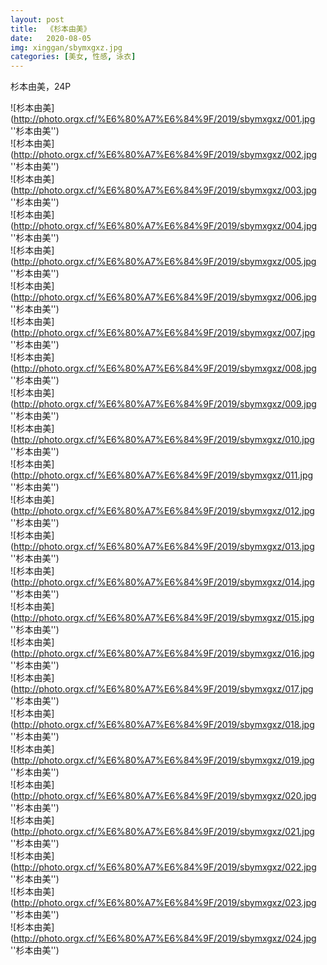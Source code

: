 ```yaml
---
layout: post
title:  《杉本由美》
date:   2020-08-05
img: xinggan/sbymxgxz.jpg
categories: [美女, 性感, 泳衣]
---
```


杉本由美，24P

![杉本由美](http://photo.orgx.cf/%E6%80%A7%E6%84%9F/2019/sbymxgxz/001.jpg ''杉本由美'') <br>
![杉本由美](http://photo.orgx.cf/%E6%80%A7%E6%84%9F/2019/sbymxgxz/002.jpg ''杉本由美'') <br>
![杉本由美](http://photo.orgx.cf/%E6%80%A7%E6%84%9F/2019/sbymxgxz/003.jpg ''杉本由美'') <br>
![杉本由美](http://photo.orgx.cf/%E6%80%A7%E6%84%9F/2019/sbymxgxz/004.jpg ''杉本由美'') <br>
![杉本由美](http://photo.orgx.cf/%E6%80%A7%E6%84%9F/2019/sbymxgxz/005.jpg ''杉本由美'') <br>
![杉本由美](http://photo.orgx.cf/%E6%80%A7%E6%84%9F/2019/sbymxgxz/006.jpg ''杉本由美'') <br>
![杉本由美](http://photo.orgx.cf/%E6%80%A7%E6%84%9F/2019/sbymxgxz/007.jpg ''杉本由美'') <br>
![杉本由美](http://photo.orgx.cf/%E6%80%A7%E6%84%9F/2019/sbymxgxz/008.jpg ''杉本由美'') <br>
![杉本由美](http://photo.orgx.cf/%E6%80%A7%E6%84%9F/2019/sbymxgxz/009.jpg ''杉本由美'') <br>
![杉本由美](http://photo.orgx.cf/%E6%80%A7%E6%84%9F/2019/sbymxgxz/010.jpg ''杉本由美'') <br>
![杉本由美](http://photo.orgx.cf/%E6%80%A7%E6%84%9F/2019/sbymxgxz/011.jpg ''杉本由美'') <br>
![杉本由美](http://photo.orgx.cf/%E6%80%A7%E6%84%9F/2019/sbymxgxz/012.jpg ''杉本由美'') <br>
![杉本由美](http://photo.orgx.cf/%E6%80%A7%E6%84%9F/2019/sbymxgxz/013.jpg ''杉本由美'') <br>
![杉本由美](http://photo.orgx.cf/%E6%80%A7%E6%84%9F/2019/sbymxgxz/014.jpg ''杉本由美'') <br>
![杉本由美](http://photo.orgx.cf/%E6%80%A7%E6%84%9F/2019/sbymxgxz/015.jpg ''杉本由美'') <br>
![杉本由美](http://photo.orgx.cf/%E6%80%A7%E6%84%9F/2019/sbymxgxz/016.jpg ''杉本由美'') <br>
![杉本由美](http://photo.orgx.cf/%E6%80%A7%E6%84%9F/2019/sbymxgxz/017.jpg ''杉本由美'') <br>
![杉本由美](http://photo.orgx.cf/%E6%80%A7%E6%84%9F/2019/sbymxgxz/018.jpg ''杉本由美'') <br>
![杉本由美](http://photo.orgx.cf/%E6%80%A7%E6%84%9F/2019/sbymxgxz/019.jpg ''杉本由美'') <br>
![杉本由美](http://photo.orgx.cf/%E6%80%A7%E6%84%9F/2019/sbymxgxz/020.jpg ''杉本由美'') <br>
![杉本由美](http://photo.orgx.cf/%E6%80%A7%E6%84%9F/2019/sbymxgxz/021.jpg ''杉本由美'') <br>
![杉本由美](http://photo.orgx.cf/%E6%80%A7%E6%84%9F/2019/sbymxgxz/022.jpg ''杉本由美'') <br>
![杉本由美](http://photo.orgx.cf/%E6%80%A7%E6%84%9F/2019/sbymxgxz/023.jpg ''杉本由美'') <br>
![杉本由美](http://photo.orgx.cf/%E6%80%A7%E6%84%9F/2019/sbymxgxz/024.jpg ''杉本由美'') <br>
